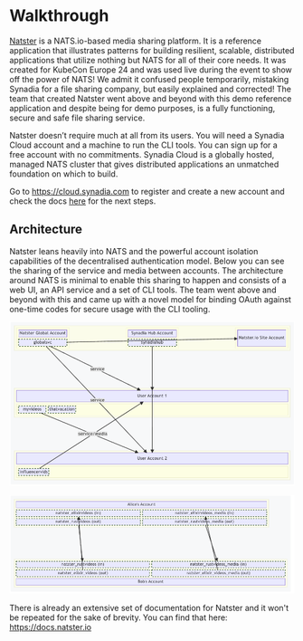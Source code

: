 # Walkthrough

[Natster](https://natster.io) is a NATS.io-based media sharing platform. It is a reference application that illustrates patterns for building resilient, scalable, distributed applications that utilize nothing but NATS for all of their core needs. It was created for KubeCon Europe 24 and was used live during the event to show off the power of NATS! We admit it confused people temporarily, mistaking Synadia for a file sharing company, but easily explained and corrected! The team that created Natster went above and beyond with this demo reference application and despite being for demo purposes, is a fully functioning, secure and safe file sharing service.

Natster doesn’t require much at all from its users. You will need a Synadia Cloud account and a machine to run the CLI tools. You can sign up for a free account with no commitments. Synadia Cloud is a globally hosted, managed NATS cluster that gives distributed applications an unmatched foundation on which to build.

Go to https://cloud.synadia.com to register and create a new account and check the docs [here](https://docs.natster.io/usage/installation/) for the next steps.

## Architecture

Natster leans heavily into NATS and the powerful account isolation capabilities of the decentralised authentication model. Below you can see the sharing of the service and media between accounts. The architecture around NATS is minimal to enable this sharing to happen and consists of a web UI, an API service and a set of CLI tools. The team went above and beyond with this and came up with a novel model for binding OAuth against one-time codes for secure usage with the CLI tooling.

![alt text](image.png)

![alt text](image-1.png)

There is already an extensive set of documentation for Natster and it won't be repeated for the sake of brevity. You can find that here:
https://docs.natster.io


